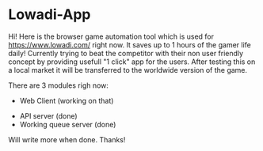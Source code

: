 # Lowadi-App

Hi! Here is the browser game automation tool which is used for https://www.lowadi.com/ right now. 
It saves up to 1 hours of the gamer life daily! 
Currently trying to beat the competitor with their non user friendly concept by providing usefull "1 click" app for the users.
After testing this on a local market it will be transferred to the worldwide version of the game.

There are 3 modules righ now:
 - Web Client (working on that)
 + API server (done)
 + Working queue server (done)
 
 
 Will write more when done. Thanks!
 
